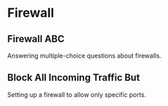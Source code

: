 # Firewall

## Firewall ABC
Answering multiple-choice questions about firewalls.

## Block All Incoming Traffic But
Setting up a firewall to allow only specific ports.
